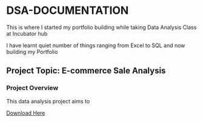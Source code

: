 # DSA-DOCUMENTATION
This is where I started my portfolio building while taking Data Analysis Class at Incubator hub

I have learnt quiet number of things ranging from Excel to SQL and now building my Portfolio

## Project Topic: E-commerce Sale Analysis

### Project Overview 
This data analysis project aims to

[Download Here](https://www.microsoft.com)
